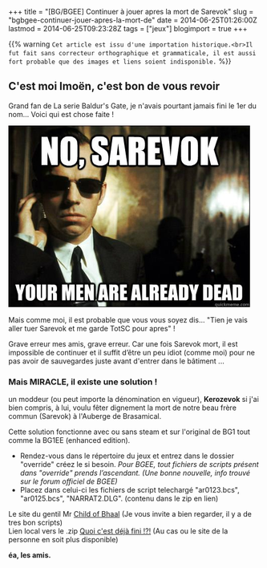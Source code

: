 +++
title = "[BG/BGEE] Continuer à jouer apres la mort de Sarevok"
slug = "bgbgee-continuer-jouer-apres-la-mort-de"
date = 2014-06-25T01:26:00Z
lastmod = 2014-06-25T09:23:28Z
tags = ["jeux"]
blogimport = true
+++

{{% warning `Cet article est issu d'une importation historique.<br>Il fut fait sans correcteur orthographique et grammaticale, il est aussi fort probable que des images et liens soient indisponible.` %}}

## C'est moi Imoën, c'est bon de vous revoir

Grand fan de La serie Baldur's Gate, je n'avais pourtant jamais fini le 1er du nom... Voici qui est chose faite !

![Image de presentation](/images/f7a5100911490a22491ede623bbee5dd76027469c3759816e4c6ddd389493603.jpg "")

Mais comme moi, il est probable que vous vous soyez dis... "Tien je vais aller tuer Sarevok et me garde TotSC pour apres" !

Grave erreur mes amis, grave erreur. Car une fois Sarevok mort, il est impossible de continuer et il suffit d’être un peu idiot (comme moi) pour ne pas avoir de sauvegardes juste avant d'entrer dans le bâtiment ...

### Mais MIRACLE, il existe une solution !

un moddeur (ou peut importe la dénomination en vigueur), **Kerozevok** si j'ai bien compris, à lui, voulu fêter dignement la mort de notre beau frère commun (Sarevok) à l'Auberge de Brasamical.

Cette solution fonctionne avec ou sans steam et sur l'original de BG1 tout comme la BG1EE (enhanced edition).
- Rendez-vous dans le répertoire du jeux et entrez dans le dossier "override" créez le si besoin. _Pour BGEE, tout fichiers de scripts présent dans "override" prends l’ascendant. (Une bonne nouvelle, info trouvé sur le forum officiel de BGEE)_
- Placez dans celui-ci les fichiers de script telechargé "ar0123.bcs", "ar0125.bcs", "NARRAT2.DLG". (contenu dans le zip en lien)

Le site du gentil Mr [Child of Bhaal](http://childofbhaal.chez-alice.fr/) (Je vous invite a bien regarder, il y a de tres bon scripts)   
Lien local vers le .zip [Quoi c'est déjà fini !?!](/files/PasDeFin.zip) (Au cas ou le site de la personne en soit plus disponible)

**éa, les amis.**
